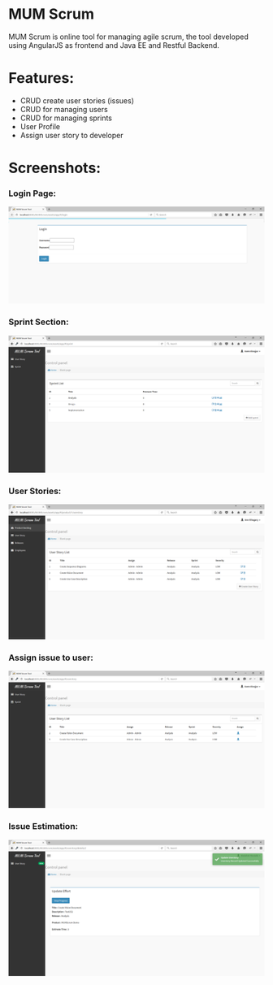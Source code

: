 # MUM Scrum
MUM Scrum is online tool for managing agile scrum, the tool developed using AngularJS as frontend and Java EE and Restful Backend.

# Features:

  - CRUD create user stories (issues)
  - CRUD for managing users
  - CRUD for managing sprints
  - User Profile
  - Assign user story to developer

# Screenshots:
### Login Page:
![](https://raw.githubusercontent.com/amrelhagary/MUM_SCRUM/master/screenshots/Login.png)

### Sprint Section:
![](https://raw.githubusercontent.com/amrelhagary/MUM_SCRUM/master/screenshots/Sprint_1.png)

### User Stories:
![](https://raw.githubusercontent.com/amrelhagary/MUM_SCRUM/master/screenshots/User_Story_1.png)

### Assign issue to user:
![](https://raw.githubusercontent.com/amrelhagary/MUM_SCRUM/master/screenshots/User_Story_Assign_1.png)

### Issue Estimation:
![](https://raw.githubusercontent.com/amrelhagary/MUM_SCRUM/master/screenshots/Actual_Time_Per_User_Story_1.png)
